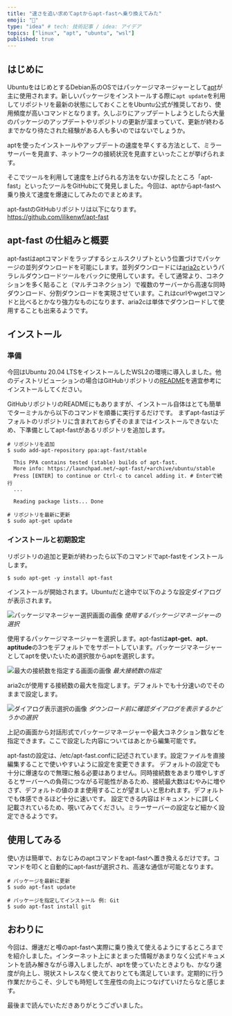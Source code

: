```yaml
---
title: "速さを追い求めてaptからapt-fastへ乗り換えてみた"
emoji: "🚄"
type: "idea" # tech: 技術記事 / idea: アイデア
topics: ["linux", "apt", "ubuntu", "wsl"]
published: true
---
```


## はじめに

UbuntuをはじめとするDebian系のOSではパッケージマネージャーとして[apt](https://github.com/Debian/apt)が主に使用されます。新しいパッケージをインストールする際に`apt update`を利用してリポジトリを最新の状態にしておくことをUbuntu公式が推奨しており、使用頻度が高いコマンドとなります。久しぶりにアップデートしようとしたら大量のパッケージのアップデートやリポジトリの更新が溜まっていて、更新が終わるまでかなり待たされた経験がある人も多いのではないでしょうか。

aptを使ったインストールやアップデートの速度を早くする方法として、ミラーサーバーを見直す、ネットワークの接続状況を見直すといったことが挙げられます。

そこでツールを利用して速度を上げられる方法をないか探したところ「apt-fast」といったツールをGitHubにて発見しました。今回は、aptからapt-fastへ乗り換えて速度を爆速にしてみたのでまとめます。

apt-fastのGitHubリポジトリは以下になります。
https://github.com/ilikenwf/apt-fast

## apt-fast の仕組みと概要

apt-fastはaptコマンドをラップするシェルスクリプトという位置づけでパッケージの並列ダウンロードを可能にします。並列ダウンロードには[aria2c](https://aria2.github.io/index-ja.html)というパラレルダウンロードツールをバックに使用しています。そして通常より、コネクションを多く貼ること（マルチコネクション）で複数のサーバーから高速な同時ダウンロード、分割ダウンロードを実現させています。これはcurlやwgetコマンドと比べるとかなり強力なものになります、aria2cは単体でダウンロードして使用することも出来るようです。

## インストール

### 準備

今回はUbuntu 20.04 LTSをインストールしたWSL2の環境に導入しました。他のディストリビューションの場合はGitHubリポジトリの[README](https://github.com/ilikenwf/apt-fast/blob/master/README.md)を適宜参考にインストールしてください。

GitHubリポジトリのREADMEにもありますが、インストール自体はとても簡単でターミナルから以下のコマンドを順番に実行するだけです。
まずapt-fastはデフォルトのリポジトリに含まれておらずそのままではインストールできないため、下準備としてapt-fastがあるリポジトリを追加します。

```shell
# リポジトリを追加
$ sudo add-apt-repository ppa:apt-fast/stable

  This PPA contains tested (stable) builds of apt-fast.
  More info: https://launchpad.net/~apt-fast/+archive/ubuntu/stable
  Press [ENTER] to continue or Ctrl-c to cancel adding it. # Enterで続行
  ...

  Reading package lists... Done

# リポジトリを最新に更新
$ sudo apt-get update
```

### インストールと初期設定

リポジトリの追加と更新が終わったら以下のコマンドでapt-fastをインストールします。

```shell
$ sudo apt-get -y install apt-fast
```

インストールが開始されます。Ubuntuだと途中で以下のような設定ダイアログが表示されます。

![パッケージマネージャー選択画面の画像](/images/fast-aptcommand/image01.png)
*使用するパッケージマネージャーの選択*

使用するパッケージマネージャーを選択します。apt-fastは**apt-get**、**apt**、**aptitude**の3つをデフォルトでをサポートしています。パッケージマネージャーとしてaptを使いたいため選択肢からaptを選択します。

![最大の接続数を指定する画面の画像](/images/fast-aptcommand/image02.png)
*最大接続数の指定*

aria2cが使用する接続数の最大を指定します。デフォルトでも十分速いのでそのままで設定します。

![ダイアログ表示選択の画像](/images/fast-aptcommand/image03.png)
*ダウンロード前に確認ダイアログを表示するかどうかの選択*

上記の画面から対話形式でパッケージマネージャーや最大コネクション数などを指定できます。ここで設定した内容についてはあとから編集可能です。

apt-fastの設定は、/etc/apt-fast.confに記述されています。設定ファイルを直接編集することで使いやすいように設定を変更できます。
デフォルトの設定でも十分に爆速なので無理に触る必要はありません。同時接続数をあまり増やしすぎるとサーバーへの負荷につながる可能性があるため、接続最大数はむやみに増やさず、デフォルトの値のまま使用することが望ましいと思われます。デフォルトでも体感できるほど十分に速いです。
設定できる内容はドキュメントに詳しく記載されているため、覗いてみてください。ミラーサーバーの設定など細かく設定できるようです。

## 使用してみる

使い方は簡単で、おなじみのaptコマンドをapt-fastへ置き換えるだけです。コマンドを叩くと自動的にapt-fastが選択され、高速な通信が可能となります。

```shell
# パッケージを最新に更新
$ sudo apt-fast update

# パッケージを指定してインストール 例: Git
$ sudo apt-fast install git
```

## おわりに

今回は、爆速だと噂のapt-fastへ実際に乗り換えて使えるようにするところまでを紹介しました。インターネット上にまとまった情報があまりなく公式ドキュメントを読み解きながら導入しましたが、aptを使っていたときよりも、かなり速度が向上し、現状ストレスなく使えておりとても満足しています。定期的に行う作業だからこそ、少しでも時短して生産性の向上につなげていけたらなと感じます。

最後まで読んでいただきありがとうございました。
